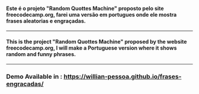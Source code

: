 #### Este é o projeto "Random Quottes Machine" proposto pelo site freecodecamp.org, farei uma versão em portugues onde ele mostra frases aleatorias e engraçadas.

____

#### This is the project "Random Quottes Machine" proposed by the website freecodecamp.org, I will make a Portuguese version where it shows random and funny phrases.

____

### Demo Available in : https://willian-pessoa.github.io/frases-engracadas/